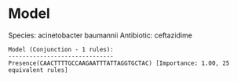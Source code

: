 
# Model

Species: acinetobacter baumannii
Antibiotic: ceftazidime

```
Model (Conjunction - 1 rules):
------------------------------
Presence(CAACTTTTGCCAAGAATTTATTAGGTGCTAC) [Importance: 1.00, 25 equivalent rules]

```

